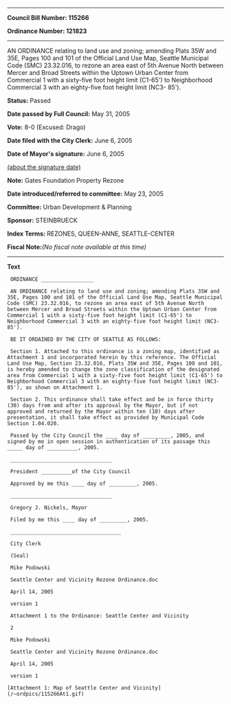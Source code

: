 

********

**Council Bill Number: 115266**
   
**Ordinance Number: 121823**
********

 AN ORDINANCE relating to land use and zoning; amending Plats 35W and 35E, Pages 100 and 101 of the Official Land Use Map, Seattle Municipal Code (SMC) 23.32.016, to rezone an area east of 5th Avenue North between Mercer and Broad Streets within the Uptown Urban Center from Commercial 1 with a sixty-five foot height limit (C1-65') to Neighborhood Commercial 3 with an eighty-five foot height limit (NC3- 85').

**Status:** Passed
   
**Date passed by Full Council:** May 31, 2005
   
**Vote:** 8-0 (Excused: Drago)
   
**Date filed with the City Clerk:** June 6, 2005
   
**Date of Mayor's signature:** June 6, 2005
   
[(about the signature date)](/~public/approvaldate.htm)
   
   
**Note:** Gates Foundation Property Rezone

   
**Date introduced/referred to committee:** May 23, 2005
   
**Committee:** Urban Development & Planning
   
**Sponsor:** STEINBRUECK
   
   
**Index Terms:** REZONES, QUEEN-ANNE, SEATTLE-CENTER

**Fiscal Note:**_(No fiscal note available at this time)_

********

**Text**
   
```
 ORDINANCE _________________

 AN ORDINANCE relating to land use and zoning; amending Plats 35W and 35E, Pages 100 and 101 of the Official Land Use Map, Seattle Municipal Code (SMC) 23.32.016, to rezone an area east of 5th Avenue North between Mercer and Broad Streets within the Uptown Urban Center from Commercial 1 with a sixty-five foot height limit (C1-65') to Neighborhood Commercial 3 with an eighty-five foot height limit (NC3- 85').

 BE IT ORDAINED BY THE CITY OF SEATTLE AS FOLLOWS:

 Section 1. Attached to this ordinance is a zoning map, identified as Attachment 1 and incorporated herein by this reference. The Official Land Use Map, Section 23.32.016, Plats 35W and 35E, Pages 100 and 101, is hereby amended to change the zone classification of the designated area from Commercial 1 with a sixty-five foot height limit (C1-65') to Neighborhood Commercial 3 with an eighty-five foot height limit (NC3- 85'), as shown on Attachment 1.

 Section 2. This ordinance shall take effect and be in force thirty (30) days from and after its approval by the Mayor, but if not approved and returned by the Mayor within ten (10) days after presentation, it shall take effect as provided by Municipal Code Section 1.04.020.

 Passed by the City Council the ____ day of _________, 2005, and signed by me in open session in authentication of its passage this _____ day of __________, 2005.

 _________________________________

 President __________of the City Council

 Approved by me this ____ day of _________, 2005.

 _________________________________

 Gregory J. Nickels, Mayor

 Filed by me this ____ day of _________, 2005.

 ____________________________________

 City Clerk

 (Seal)

 Mike Podowski

 Seattle Center and Vicinity Rezone Ordinance.doc

 April 14, 2005

 version 1

 Attachment 1 to the Ordinance: Seattle Center and Vicinity

 2

 Mike Podowski

 Seattle Center and Vicinity Rezone Ordinance.doc

 April 14, 2005

 version 1

[Attachment 1: Map of Seattle Center and Vicinity](/~ordpics/115266At1.gif)

```
